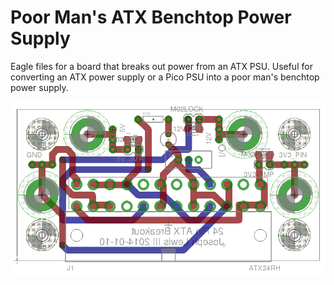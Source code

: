 # Poor Man's ATX Benchtop Power Supply

Eagle files for a board that breaks out power from an ATX PSU.
Useful for converting an ATX power supply or a Pico PSU into a poor man's benchtop power supply.

![ATX Breakout Board](./atx.png)